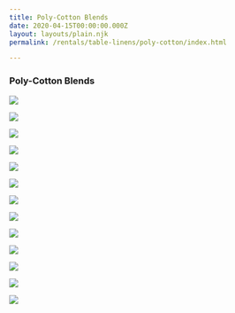 ```yaml
---
title: Poly-Cotton Blends
date: 2020-04-15T00:00:00.000Z
layout: layouts/plain.njk
permalink: /rentals/table-linens/poly-cotton/index.html

---
```


### Poly-Cotton Blends
<section class="grid-container" markdown="1">

<a title="black" class="photo-overlay" href="/static/img/table-linens/11-Poly-Cotton-Blend/Classic-Poly-Black.jpg">![](/static/img/table-linens/11-Poly-Cotton-Blend/Classic-Poly-Black.jpg)</a>

<a title="burgundy" class="photo-overlay" href="/static/img/table-linens/11-Poly-Cotton-Blend/Classic-Poly-Burgundy.jpg">![](/static/img/table-linens/11-Poly-Cotton-Blend/Classic-Poly-Burgundy.jpg)</a>

<a title="burnt orange" class="photo-overlay" href="/static/img/table-linens/11-Poly-Cotton-Blend/Classic-Poly-Burnt-Orange.jpg">![](/static/img/table-linens/11-Poly-Cotton-Blend/Classic-Poly-Burnt-Orange.jpg)</a>

<a title="fuchsia" class="photo-overlay" href="/static/img/table-linens/11-Poly-Cotton-Blend/Classic-Poly-Fuscia.jpg">![](/static/img/table-linens/11-Poly-Cotton-Blend/Classic-Poly-Fuscia.jpg)</a>

<a title="gold" class="photo-overlay" href="/static/img/table-linens/11-Poly-Cotton-Blend/Classic-Poly-Gold.jpg">![](/static/img/table-linens/11-Poly-Cotton-Blend/Classic-Poly-Gold.jpg)</a>

<a title="grey" class="photo-overlay" href="/static/img/table-linens/11-Poly-Cotton-Blend/Classic-Poly-Grey.jpg">![](/static/img/table-linens/11-Poly-Cotton-Blend/Classic-Poly-Grey.jpg)</a>

<a title="hunter green" class="photo-overlay" href="/static/img/table-linens/11-Poly-Cotton-Blend/Classic-Poly-Hunter-Green.jpg">![](/static/img/table-linens/11-Poly-Cotton-Blend/Classic-Poly-Hunter-Green.jpg)</a>

<a title="mocha" class="photo-overlay" href="/static/img/table-linens/11-Poly-Cotton-Blend/Classic-Poly-Mocha.jpg">![](/static/img/table-linens/11-Poly-Cotton-Blend/Classic-Poly-Mocha.jpg)</a>

<a title="navy blue" class="photo-overlay" href="/static/img/table-linens/11-Poly-Cotton-Blend/Classic-Poly-Navy-Blue.jpg">![](/static/img/table-linens/11-Poly-Cotton-Blend/Classic-Poly-Navy-Blue.jpg)</a>

<a title="purple" class="photo-overlay" href="/static/img/table-linens/11-Poly-Cotton-Blend/Classic-Poly-Purple.jpg">![](/static/img/table-linens/11-Poly-Cotton-Blend/Classic-Poly-Purple.jpg)</a>

<a title="proyal" class="photo-overlay" href="/static/img/table-linens/11-Poly-Cotton-Blend/Classic-Poly-Royal.jpg">![](/static/img/table-linens/11-Poly-Cotton-Blend/Classic-Poly-Royal.jpg)</a>

<a title="true red" class="photo-overlay" href="/static/img/table-linens/11-Poly-Cotton-Blend/Classic-Poly-True-Red.jpg">![](/static/img/table-linens/11-Poly-Cotton-Blend/Classic-Poly-True-Red.jpg)</a>

<a title="white" class="photo-overlay" href="/static/img/table-linens/11-Poly-Cotton-Blend/Classic-Poly-White.jpg">![](/static/img/table-linens/11-Poly-Cotton-Blend/Classic-Poly-White.jpg)</a>

</section>